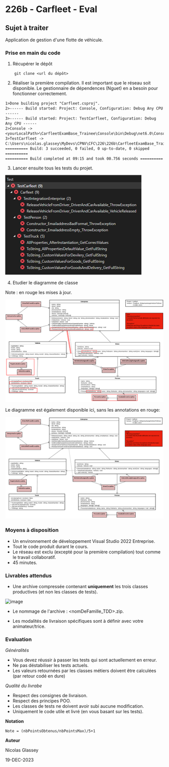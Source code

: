 ﻿# 226b - Carfleet - Eval

## Sujet à traiter
Application de gestion d'une flotte de véhicule.

### Prise en main du code

1)  Récupérer le dépôt

```
    git clone <url du dépôt>
```
   
2) Réaliser la première compilation. Il est important que le réseau soit disponible. Le gestionnaire de dépendences (Nguet) en a besoin pour fonctionner correctement.

```
1>Done building project "Carfleet.csproj".
2>------ Build started: Project: Console, Configuration: Debug Any CPU ------
3>------ Build started: Project: TestCarfleet, Configuration: Debug Any CPU ------
2>Console -> <yourLocalPath>\CarfleetExamBase_Trainee\Console\bin\Debug\net6.0\Console.dll
3>TestCarfleet -> C:\Users\nicolas.glassey\MyDevs\CPNV\CFC\226\226b\CarfleetExamBase_Trainee\TestCarfleet\bin\Debug\net6.0\TestCarfleet.dll
========== Build: 3 succeeded, 0 failed, 0 up-to-date, 0 skipped ==========
========== Build completed at 09:15 and took 00.756 seconds ==========
```

3) Lancer ensuite tous les tests du projet.

![StartSituation](./Img/StartSituation.PNG)

4) Etudier le diagramme de classe

Note : en rouge les mises à jour.

![Class Diagram](./Img/ClassDiagramRed.PNG)

Le diagramme est également disponible ici, sans les annotations en rouge:

![Class Diagram](./Img/ClassDiagram.PNG)

### Moyens à disposition

* Un environnement de développement Visual Studio 2022 Entreprise.
* Tout le code produit durant le cours.
* Le réseau est exclu (excepté pour la première compilation) tout comme le travail collaboratif.
* 45 minutes.

### Livrables attendus
* Une archive compressée contenant **uniquement** les trois classes productives (et non les classes de tests).

![image](https://github.com/CPNV-226b/Carlfeet_Eval_Solution/assets/5616312/857b3611-1371-49e6-9f45-9409e860841c)

* Le nommage de l'archive : <nomDeFamille_TDD>.zip.

* Les modalités de livraison spécifiques sont à définir avec votre animateur/trice.

### Evaluation

*Généralités*
* Vous devez réussir à passer les tests qui sont actuellement en erreur.
* Ne pas déstabiliser les tests actuels.
* Les valeurs retournées par les classes métiers doivent être calculées (par retour codé en dure)

*Qualité du livrabe*
* Respect des consignes de livraison.
* Respect des principes POO.
* Les classes de tests ne doivent avoir subi aucune modification.
* Uniquement le code utile et livré (en vous basant sur les tests).

**Notation**

    Note = (nbPointsObtenus/nbPointsMax)/5+1

**Auteur**

Nicolas Glassey

19-DEC-2023
